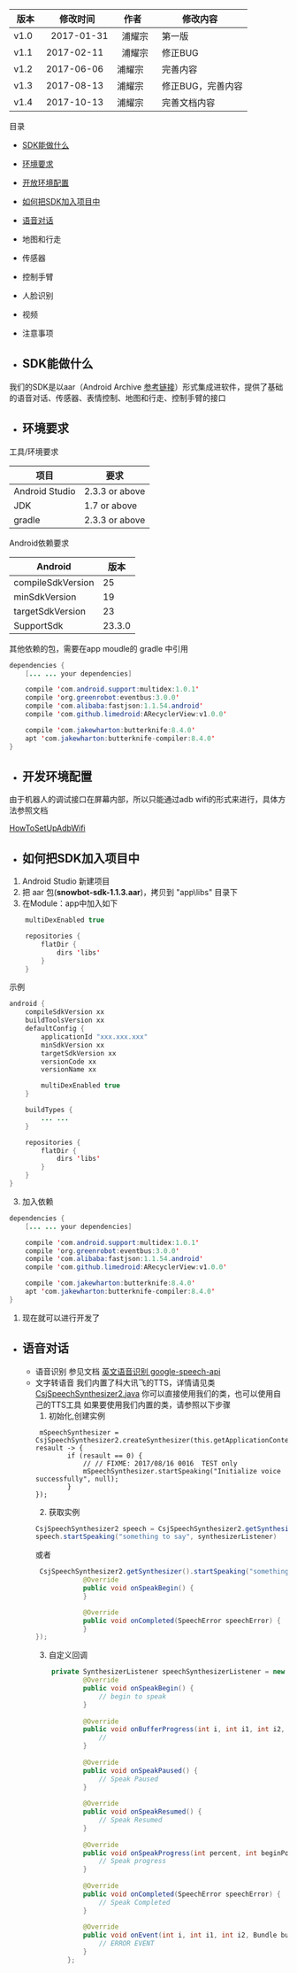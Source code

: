 |版本	|修改时间	|作者|	修改内容 |
|----|---|----|--- |
|v1.0 |    2017-01-31 |    浦耀宗 |   第一版 |
|v1.1    | 2017-02-11  |   浦耀宗  |   修正BUG |
|v1.2    | 2017-06-06    | 浦耀宗  |   完善内容 |
|v1.3    | 2017-08-13    | 浦耀宗  |   修正BUG，完善内容 |
|v1.4    | 2017-10-13    | 浦耀宗  |   完善文档内容 |


目录
- [SDK能做什么](#SDK能做什么)
- [环境要求](#环境要求)
- [开放环境配置](#开放环境配置)
- [如何把SDK加入项目中](#如何把SDK加入项目中)
- [语音对话](#语音对话)
- 地图和行走
- 传感器
- 控制手臂
- 人脸识别
- 视频
- 注意事项
 


-	## SDK能做什么
我们的SDK是以aar（Android Archive [参考链接](https://developer.android.com/studio/projects/android-library.html#aar-contents)）形式集成进软件，提供了基础的语音对话、传感器、表情控制、地图和行走、控制手臂的接口


-	## 环境要求

工具/环境要求

|项目			|	要求|
|---|---
|Android Studio |	2.3.3 or above|
|JDK			|	1.7 or above|
|gradle			| 2.3.3 or above|


Android依赖要求

| Android			|版本|
|--|--
|compileSdkVersion	|25|
|minSdkVersion    	| 19|
|targetSdkVersion 	|23|
|SupportSdk			|23.3.0|


其他依赖的包，需要在app moudle的 gradle 中引用

```java
dependencies {
	[... ... your dependencies]

	compile 'com.android.support:multidex:1.0.1'
	compile 'org.greenrobot:eventbus:3.0.0'	
	compile 'com.alibaba:fastjson:1.1.54.android'
	compile 'com.github.limedroid:ARecyclerView:v1.0.0'

	compile 'com.jakewharton:butterknife:8.4.0'
	apt 'com.jakewharton:butterknife-compiler:8.4.0'
}
```



-	## 开发环境配置

由于机器人的调试接口在屏幕内部，所以只能通过adb wifi的形式来进行，具体方法参照文档

[HowToSetUpAdbWifi](https://github.com/ppdayz/snowbot_i18n/blob/master/doc/HowToSetUpAdbWifi.md)


-	## 如何把SDK加入项目中

1.	Android Studio 新建项目
2.	把 aar 包(**snowbot-sdk-1.1.3.aar**)，拷贝到 "app\libs" 目录下
1.	在Module：app中加入如下
```java
	multiDexEnabled true

	repositories {
	    flatDir {
	        dirs 'libs'
	    }
	}
```
示例
```java
android {
    compileSdkVersion xx
    buildToolsVersion xx
    defaultConfig {
        applicationId "xxx.xxx.xxx"
        minSdkVersion xx
        targetSdkVersion xx
        versionCode xx
        versionName xx

        multiDexEnabled true
    }

    buildTypes {
		... ...
    }

    repositories {
        flatDir {
            dirs 'libs'
        }
    }
}
``` 
3.	加入依赖
```java
dependencies {
	[... ... your dependencies]

	compile 'com.android.support:multidex:1.0.1'
	compile 'org.greenrobot:eventbus:3.0.0'	
	compile 'com.alibaba:fastjson:1.1.54.android'
	compile 'com.github.limedroid:ARecyclerView:v1.0.0'

	compile 'com.jakewharton:butterknife:8.4.0'
	apt 'com.jakewharton:butterknife-compiler:8.4.0'
}
```
1.	现在就可以进行开发了



-	## 语音对话
	-	语音识别
 		参见文档	[英文语音识别 google-speech-api](https://github.com/ppdayz/snowbot_i18n/tree/master/app/src/main/java/com/csjbot/snowbot/services/google_speech)
	-	文字转语音
		我们内置了科大讯飞的TTS，详情请见类[CsjSpeechSynthesizer2.java](CsjSpeechSynthesizer2.java)
		你可以直接使用我们的类，也可以使用自己的TTS工具
		如果要使用我们内置的类，请参照以下步骤
		1. 初始化,创建实例
		```
		 mSpeechSynthesizer = CsjSpeechSynthesizer2.createSynthesizer(this.getApplicationContext(), resault -> {
            	if (resault == 0) {
                	// // FIXME: 2017/08/16 0016  TEST only
                	mSpeechSynthesizer.startSpeaking("Initialize voice successfully", null);
            	}
        });
		```
		2. 获取实例
		```java
		CsjSpeechSynthesizer2 speech = CsjSpeechSynthesizer2.getSynthesizer();
		speech.startSpeaking("something to say", synthesizerListener)
		```
		或者
		```java
         CsjSpeechSynthesizer2.getSynthesizer().startSpeaking("something to say", new CsjSynthesizerListener() {
                    @Override
                    public void onSpeakBegin() {
                    }

                    @Override
                    public void onCompleted(SpeechError speechError) {
                    }
        });
		``` 
		3. 自定义回调
		```java
		    private SynthesizerListener speechSynthesizerListener = new SynthesizerListener() {
			        @Override
			        public void onSpeakBegin() {
						// begin to speak
			        }
			
			        @Override
			        public void onBufferProgress(int i, int i1, int i2, String s) {
						// 
			        }
			
			        @Override
			        public void onSpeakPaused() {
						// Speak Paused
			        }
			
			        @Override
			        public void onSpeakResumed() {
						// Speak Resumed
			        }
			
			        @Override
			        public void onSpeakProgress(int percent, int beginPos, int endPos) {
						// Speak progress 
			        }
			
			        @Override
			        public void onCompleted(SpeechError speechError) {
						// Speak Completed
			        }
			
			        @Override
			        public void onEvent(int i, int i1, int i2, Bundle bundle) {
						// ERROR EVENT
			        }
			    };
		```